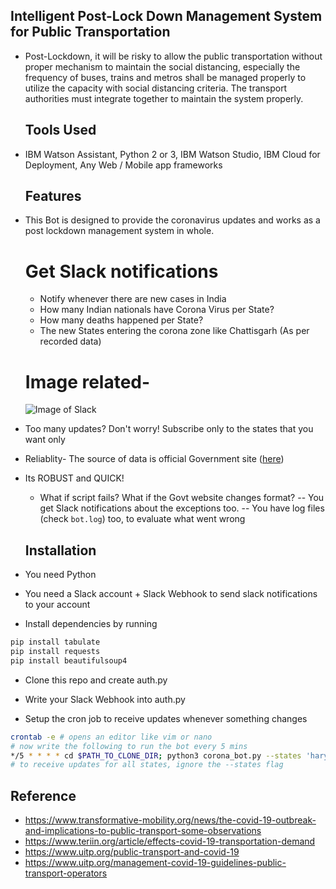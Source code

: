   ## Intelligent Post-Lock Down Management System for Public Transportation
- Post-Lockdown, it will be risky to allow the public transportation without proper mechanism to maintain the social distancing, especially the frequency of buses, trains and     metros shall be managed properly to utilize the capacity with social distancing criteria. The transport authorities must integrate together to maintain the system properly.

  ## Tools Used
- IBM Watson Assistant, Python 2 or 3, IBM Watson Studio, IBM Cloud for Deployment, Any Web / Mobile app frameworks

  ## Features
- This Bot is designed to provide the coronavirus updates and works as a post lockdown management system in whole.
  # Get Slack notifications
  -  Notify whenever there are new cases in India
  -  How many Indian nationals have Corona Virus per State?
  -  How many deaths happened per State?
  -  The new States entering the corona zone like Chattisgarh (As per recorded data)
  # Image related-
    ![Image of Slack](https://github.com/deathook007/Covid-19_ChainBreakers-CoronaBot/blob/master/images/Capture-01.png)
- Too many updates? Don't worry! Subscribe only to the states that you want only
- Reliablity- The source of data is official Government site ([here](https://mohfw.gov.in/))
- Its ROBUST and QUICK!
  - What if script fails? What if the Govt website changes format?
  -- You get Slack notifications about the exceptions too.
  -- You have log files (check `bot.log`) too, to evaluate what went wrong
  
  ## Installation
- You need Python
- You need a Slack account + Slack Webhook to send slack notifications to your account
- Install dependencies by running
```bash
pip install tabulate
pip install requests
pip install beautifulsoup4
```
- Clone this repo and create auth.py
- Write your Slack Webhook into auth.py

- Setup the cron job to receive updates whenever something changes
```bash
crontab -e # opens an editor like vim or nano
# now write the following to run the bot every 5 mins
*/5 * * * * cd $PATH_TO_CLONE_DIR; python3 corona_bot.py --states 'haryana,maharashtra'
# to receive updates for all states, ignore the --states flag
```

## Reference
- https://www.transformative-mobility.org/news/the-covid-19-outbreak-and-implications-to-public-transport-some-observations
- https://www.teriin.org/article/effects-covid-19-transportation-demand
- https://www.uitp.org/public-transport-and-covid-19
- https://www.uitp.org/management-covid-19-guidelines-public-transport-operators

